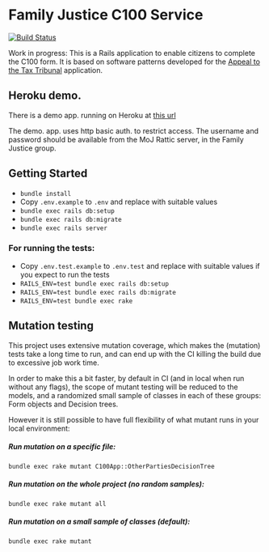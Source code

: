 # Family Justice C100 Service

[![Build
Status](https://travis-ci.org/ministryofjustice/c100-application.svg?branch=master)](https://travis-ci.org/ministryofjustice/c100-application)

Work in progress: This is a Rails application to enable citizens
to complete the C100 form. It is based on software patterns developed for the
[Appeal to the Tax Tribunal][taxtribs] application.

## Heroku demo.

There is a demo app. running on Heroku at [this url][heroku-demo]

The demo. app. uses http basic auth. to restrict access. The username and
password should be available from the MoJ Rattic server, in the Family Justice group.

## Getting Started

* `bundle install`
* Copy `.env.example` to `.env` and replace with suitable values
* `bundle exec rails db:setup`
* `bundle exec rails db:migrate`
* `bundle exec rails server`

### For running the tests:

* Copy `.env.test.example` to `.env.test` and replace with suitable values if you expect to run the tests
* `RAILS_ENV=test bundle exec rails db:setup`
* `RAILS_ENV=test bundle exec rails db:migrate`
* `RAILS_ENV=test bundle exec rake`

## Mutation testing

This project uses extensive mutation coverage, which makes the (mutation) tests take a long time to run, and can end up with the CI killing the build due to excessive job work time.

In order to make this a bit faster, by default in CI (and in local when run without any flags), the scope of mutant testing will be reduced to the models, and a randomized small sample of classes in each of these groups: Form objects and Decision trees.

However it is still possible to have full flexibility of what mutant runs in your local environment:

##### Run mutation on a specific file:
`bundle exec rake mutant C100App::OtherPartiesDecisionTree`

##### Run mutation on the whole project (no random samples):
`bundle exec rake mutant all`

##### Run mutation on a small sample of classes (default):
`bundle exec rake mutant`

[taxtribs]: https://github.com/ministryofjustice/tax-tribunals-datacapture
[heroku-demo]: https://c100-demo.herokuapp.com
